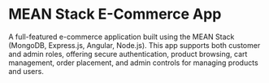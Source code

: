 # MEAN Stack E-Commerce App

A full-featured e-commerce application built using the MEAN Stack (MongoDB, Express.js, Angular, Node.js). This app supports both customer and admin roles, offering secure authentication, product browsing, cart management, order placement, and admin controls for managing products and users.
